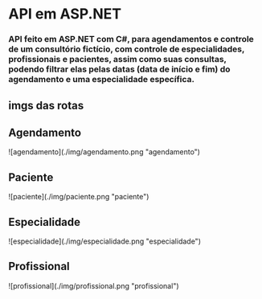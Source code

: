# API em ASP.NET 

<h3>API feito em ASP.NET com C#, para agendamentos e controle de um consultório fictício, com controle de especialidades, profissionais e pacientes, assim como suas consultas, podendo filtrar elas pelas datas (data de início e fim) do agendamento e uma especialidade específica. </h3>

## imgs das rotas
<h2>Agendamento</h2>
![agendamento](./img/agendamento.png "agendamento")

<h2>Paciente</h2>
![paciente](./img/paciente.png "paciente")

<h2>Especialidade</h2>
![especialidade](./img/especialidade.png "especialidade")

<h2>Profissional</h2>
![profissional](./img/profissional.png "profissional")
<br>